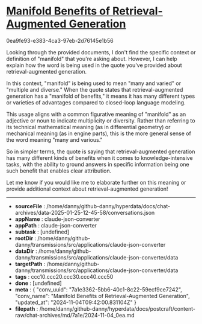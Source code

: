 # [Manifold Benefits of Retrieval-Augmented Generation](https://claude.ai/chat/7a1e3362-5bb6-40c1-8c22-59ecf9ce7242)

0ea9fe93-e383-4ca3-97eb-2d76145e1b56

 Looking through the provided documents, I don't find the specific context or definition of "manifold" that you're asking about. However, I can help explain how the word is being used in the quote you've provided about retrieval-augmented generation.

In this context, "manifold" is being used to mean "many and varied" or "multiple and diverse." When the quote states that retrieval-augmented generation has a "manifold of benefits," it means it has many different types or varieties of advantages compared to closed-loop language modeling.

This usage aligns with a common figurative meaning of "manifold" as an adjective or noun to indicate multiplicity or diversity. Rather than referring to its technical mathematical meaning (as in differential geometry) or mechanical meaning (as in engine parts), this is the more general sense of the word meaning "many and various."

So in simpler terms, the quote is saying that retrieval-augmented generation has many different kinds of benefits when it comes to knowledge-intensive tasks, with the ability to ground answers in specific information being one such benefit that enables clear attribution.

Let me know if you would like me to elaborate further on this meaning or provide additional context about retrieval-augmented generation!

---

* **sourceFile** : /home/danny/github-danny/hyperdata/docs/chat-archives/data-2025-01-25-12-45-58/conversations.json
* **appName** : claude-json-converter
* **appPath** : claude-json-converter
* **subtask** : [undefined]
* **rootDir** : /home/danny/github-danny/transmissions/src/applications/claude-json-converter
* **dataDir** : /home/danny/github-danny/transmissions/src/applications/claude-json-converter/data
* **targetPath** : /home/danny/github-danny/transmissions/src/applications/claude-json-converter/data
* **tags** : ccc10.ccc20.ccc30.ccc40.ccc50
* **done** : [undefined]
* **meta** : {
  "conv_uuid": "7a1e3362-5bb6-40c1-8c22-59ecf9ce7242",
  "conv_name": "Manifold Benefits of Retrieval-Augmented Generation",
  "updated_at": "2024-11-04T09:42:00.831104Z"
}
* **filepath** : /home/danny/github-danny/hyperdata/docs/postcraft/content-raw/chat-archives/md/7a1e/2024-11-04_0ea.md